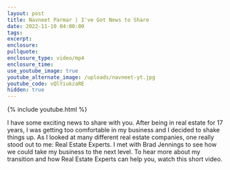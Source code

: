 ```yaml
---
layout: post
title: Navneet Parmar | I've Got News to Share
date: 2022-11-10 04:00:00
tags:
excerpt:
enclosure:
pullquote:
enclosure_type: video/mp4
enclosure_time:
use_youtube_image: true
youtube_alternate_image: /uploads/navneet-yt.jpg
youtube_code: vQlYiukzaRE
hidden: true
---
```

{% include youtube.html %}

I have some exciting news to share with you. After being in real estate for 17 years, I was getting too comfortable in my business and I decided to shake things up. As I looked at many different real estate companies, one really stood out to me: Real Estate Experts. I met with Brad Jennings to see how we could take my business to the next level. To hear more about my transition and how Real Estate Experts can help you, watch this short video.